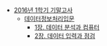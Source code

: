 * [2016년 1학기 기말고사](2016_1_final/README.md)
    * [데이터정보처리입문](2016_1_final/data_info/README.md)
        * [1장. 데이터 분석과 컴퓨터](2016_1_final/data_info/chapter1/README.md)
        * [2장. 데이터 입력과 점검](2016_1_final/data_info/chapter1/README.md)

